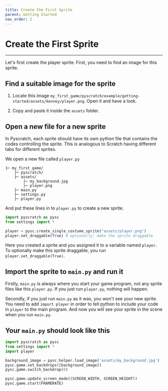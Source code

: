 ```yaml
---
title: Create the First Sprite
parent: Getting Started
nav_order: 2
---
```

# Create the First Sprite
---
Let's first create the player sprite. First, you need to find an image for this sprite. 

## Find a suitable image for the sprite
1. Locate this image `my_first_game/pyscratch/example/getting-started/assets/kenney/player.png`. Open it and have a look.

2. Copy and paste it inside the `assets` folder. 


## Open a new file for a new sprite
In Pyscratch, each sprite should have its own python file that contains the codes controlling the sprite. This is analogous to Scratch having different tabs for different sprites. 

We open a new file called `player.py`
```
├─ my_first_game/
    ├─ pyscratch/
    ├─ assets/
        ├─ my_background.jpg
        ├─ player.png
    ├─ main.py
    ├─ settings.py
    ├─ player.py
```

And put these lines in to `player.py` to create a new sprite.

```python
import pyscratch as pysc
from settings import *

player = pysc.create_single_costume_sprite("assets/player.png")
player.set_draggable(True) # optionally: make the sprite draggable
```

Here you created a sprite and you assigned it to a variable named `player`. To optionally make this sprite draggable, you run `player.set_draggable(True)`. 


## Import the sprite to `main.py` and run it
Firstly, `main.py` is always where you start your game program, not any sprite files like this `player.py`. If you just run `player.py`, nothing will happen. 

Secondly, if you just run `main.py` as it was, you won't see your new sprite. You need to add `import player` in order to tell python to include your code in `player` to the main program. And now you will see your sprite in the scene when you run `main.py`.


## Your `main.py` should look like this
```python
import pyscratch as pysc
from settings import *
import player

background_image = pysc.helper.load_image('assets/my_background.jpg')
pysc.game.set_backdrops([background_image])
pysc.game.switch_backdrop(0)

pysc.game.update_screen_mode((SCREEN_WIDTH, SCREEN_HEIGHT))
pysc.game.start(FRAMERATE)
```

